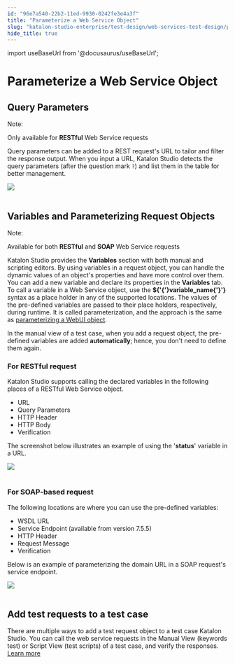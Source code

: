 ```yaml
---
id: "96e7a540-22b2-11ed-9930-0242fe3e4a3f"
title: "Parameterize a Web Service Object"
slug: "katalon-studio-enterprise/test-design/web-services-test-design/parameterize-a-web-service-object"
hide_title: true
---
```

import useBaseUrl from '@docusaurus/useBaseUrl';

    

# <a id="id_parameterize-a-web-service-object" class="anchor_top_offset"/><a id="ariaid-title1" class="anchor_top_offset"/>Parameterize a Web Service Object

    
    
  
    

## <a id="id_1" class="anchor_top_offset"/>Query Parameters

    
      
<div xmlns="http://www.w3.org/1999/xhtml" className="note note note_note"><span className="note__title">Note:</span> 
  <p className="p">Only available for <strong className="ph b">RESTful</strong> Web Service
    requests</p>
</div>
      
<p xmlns="http://www.w3.org/1999/xhtml" className="p">Query parameters can be added to a REST request's URL   to tailor and filter the response output. When you input a   URL, Katalon Studio detects the query parameters (after the   question mark <code className="ph codeph">?</code>) and list them in the table for better   management.</p> 
      
<p xmlns="http://www.w3.org/1999/xhtml" className="p">   <img className="image" src={useBaseUrl("https://github.com/katalon-studio/docs-images/raw/master/katalon-studio/docs/updated-parameterize-a-web-service-object/Screen-Shot-2018-09-18-at-5.04.18-PM.png")} /><br /><br /> </p> 
    
  
    

## <a id="id_2" class="anchor_top_offset"/>Variables and Parameterizing Request Objects

    
      
<div xmlns="http://www.w3.org/1999/xhtml" className="note note note_note"><span className="note__title">Note:</span> 
  <p className="p">Available for both <strong className="ph b">RESTful</strong> and
    <strong className="ph b">SOAP</strong> Web Service requests</p>
</div>
      
<p xmlns="http://www.w3.org/1999/xhtml" className="p">Katalon Studio provides the <strong className="ph b">Variables</strong> section   with both manual and scripting editors. By using variables in a   request object, you can handle the dynamic values of an object's   properties and have more control over them. You can add a new   variable and declare its properties in   the <strong className="ph b">Variables</strong> tab. To call a variable in a   Web Service object, use the <strong className="ph b">${'{'}variable_name{'}'}</strong>   syntax as a place holder in any of the supported locations.   The values of the pre-defined variables are passed to their place   holders, respectively, during runtime. It is called   parameterization, and the approach is the same as <a className="xref" href="/docs/katalon-studio-enterprise/test-design/web-test-design/web-test-objects/manage-web-test-objects">parameterizing     a WebUI object</a>.</p> 
      
<p xmlns="http://www.w3.org/1999/xhtml" className="p">In the manual view of a test case, when you add a request   object, the pre-defined variables are added   <strong className="ph b">automatically</strong>; hence, you don't need to define   them again.</p> 
    
          
      

### <a id="id_3" class="anchor_top_offset"/>For RESTful request

      
        
<p xmlns="http://www.w3.org/1999/xhtml" className="p">Katalon Studio supports calling the declared variables in the   following places of a RESTful Web Service object.</p> 
        
<ul xmlns="http://www.w3.org/1999/xhtml" className="ul">   <li className="li">URL</li>   <li className="li">Query Parameters</li>   <li className="li">HTTP Header</li>   <li className="li">HTTP Body</li>   <li className="li">Verification</li> </ul> 
        
<p xmlns="http://www.w3.org/1999/xhtml" className="p">The screenshot below illustrates an example of using the   '<strong className="ph b">status</strong>' variable in a URL.</p> 
        
<p xmlns="http://www.w3.org/1999/xhtml" className="p">   <img className="image" src={useBaseUrl("https://github.com/katalon-studio/docs-images/raw/master/katalon-studio/docs/updated-parameterize-a-web-service-object/Screen-Shot-2018-09-18-at-5.10.01-PM.png")} /><br /><br /> </p> 
      
    
      

### <a id="id_4" class="anchor_top_offset"/>For SOAP-based request

      
        
<p xmlns="http://www.w3.org/1999/xhtml" className="p">The following locations are where you can use the pre-defined   variables:</p> 
        
<ul xmlns="http://www.w3.org/1999/xhtml" className="ul">   <li className="li">WSDL URL</li>   <li className="li">Service Endpoint (available from version 7.5.5)</li>   <li className="li">HTTP Header</li>   <li className="li">Request Message</li>   <li className="li">Verification</li> </ul> 
        
<p xmlns="http://www.w3.org/1999/xhtml" className="p">Below is an example of parameterizing the domain URL in a SOAP   request's service endpoint.</p> 
        
<p xmlns="http://www.w3.org/1999/xhtml" className="p">   <img className="image" src={useBaseUrl("https://github.com/katalon-studio/docs-images/raw/master/katalon-studio/docs/parameterize-a-web-service-object/soap-endpoint.png")} /><br /><br /> </p> 
      
    
    

## <a id="id_5" class="anchor_top_offset"/>Add test requests to a test case

    
      
<p xmlns="http://www.w3.org/1999/xhtml" className="p">There are multiple ways to add a test request object to a test   case Katalon Studio. You can call the web service requests in the   Manual View (keywords test) or Script View (test scripts) of a test   case, and verify the responses. <a className="xref" href="/docs/katalon-studio-enterprise/test-design/web-services-test-design/using-web-services-in-a-test-case">Learn     more</a> </p> 
    
  
